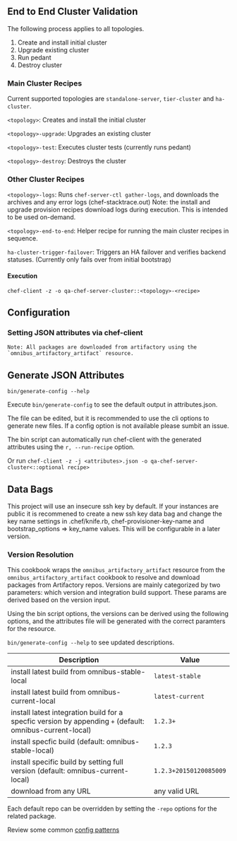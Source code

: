 ## End to End Cluster Validation
The following process applies to all topologies.

1. Create and install initial cluster
1. Upgrade existing cluster
1. Run pedant
1. Destroy cluster

### Main Cluster Recipes
Current supported topologies are `standalone-server`, `tier-cluster` and `ha-cluster`.

`<topology>`: Creates and install the initial cluster

`<topology>-upgrade`: Upgrades an existing cluster

`<topology>-test`: Executes cluster tests (currently runs pedant)

`<topology>-destroy`: Destroys the cluster

### Other Cluster Recipes
`<topology>-logs`: Runs `chef-server-ctl gather-logs`, and downloads the archives and any error logs (chef-stacktrace.out)
Note: the install and upgrade provision recipes download logs during execution.  This is intended to be used on-demand.

`<topology>-end-to-end`: Helper recipe for running the main cluster recipes in sequence.

`ha-cluster-trigger-failover`: Triggers an HA failover and verifies backend statuses. (Currently only fails over from initial bootstrap)

#### Execution
`chef-client -z -o qa-chef-server-cluster::<topology>-<recipe>`

## Configuration
### Setting JSON attributes via chef-client

```
Note: All packages are downloaded from artifactory using the `omnibus_artifactory_artifact` resource.
```
## Generate JSON Attributes
`bin/generate-config --help`

Execute `bin/generate-config` to see the default output in attributes.json.

The file can be edited, but it is recommended to use the cli options to generate new files.  If a config option is not available please sumbit an issue.

The bin script can automatically run chef-client with the generated attributes using the `r, --run-recipe` option.

Or run `chef-client -z -j <attributes>.json -o qa-chef-server-cluster<::optional recipe>`

## Data Bags
This project will use an insecure ssh key by default.  If your instances are public it is recommened to create a new ssh key data bag
and change the key name settings in .chef/knife.rb, chef-provisioner-key-name and bootstrap_options => key_name values.  This will be
configurable in a later version.

### Version Resolution
This cookbook wraps the `omnibus_artifactory_artifact` resource from the `omnibus_artifactory_artifact` cookbook to resolve and download packages from Artifactory repos.
Versions are mainly categorized by two parameters: which version and integration build support.  These params are derived based on the version input.

Using the bin script options, the versions can be derived using the following options, and the attributes file will be generated with the correct paramters for the resource.

`bin/generate-config --help` to see updated descriptions.

|Description|Value|
|-----------|-----|
|install latest build from omnibus-stable-local|`latest-stable`|
|install latest build from omnibus-current-local|`latest-current`|
|install latest integration build for a specfic version by appending `+` (default: omnibus-current-local)|`1.2.3+`|
|install specfic build (default: omnibus-stable-local)|`1.2.3`|
|install specific build by setting full version (default: omnibus-current-local)|`1.2.3+20150120085009`|
|download from any URL | any valid URL |

Each default repo can be overridden by setting the `-repo` options for the related package.

Review some common [config patterns](config-patterns.md)
